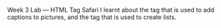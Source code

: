 Week 3 Lab — HTML Tag Safari
I learnt about the </figcaption> tag that is used to add captions to pictures, and the </li> tag that is used to create lists.
